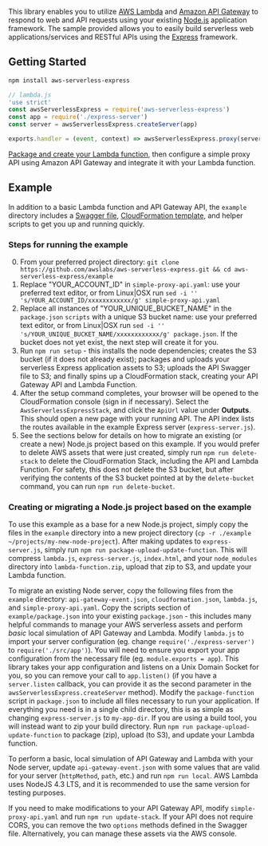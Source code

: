 This library enables you to utilize [AWS Lambda](https://aws.amazon.com/lambda/) and [Amazon API Gateway](https://aws.amazon.com/api-gateway/) to respond to web and API requests using your existing [Node.js](https://nodejs.org/) application framework. The sample provided allows you to easily build serverless web applications/services and RESTful APIs using the [Express](https://expressjs.com/) framework.

## Getting Started

```bash
npm install aws-serverless-express
```

```js
// lambda.js
'use strict'
const awsServerlessExpress = require('aws-serverless-express')
const app = require('./express-server')
const server = awsServerlessExpress.createServer(app)

exports.handler = (event, context) => awsServerlessExpress.proxy(server, event, context)
```

[Package and create your Lambda function](http://docs.aws.amazon.com/lambda/latest/dg/nodejs-create-deployment-pkg.html), then configure a simple proxy API using Amazon API Gateway and integrate it with your Lambda function.

## Example

In addition to a basic Lambda function and API Gateway API, the `example` directory includes a [Swagger file](http://swagger.io/specification/), [CloudFormation template](https://aws.amazon.com/cloudformation/aws-cloudformation-templates/), and helper scripts to get you up and running quickly.

### Steps for running the example

0. From your preferred project directory: `git clone https://github.com/awslabs/aws-serverless-express.git && cd aws-serverless-express/example`
1. Replace "YOUR_ACCOUNT_ID" in `simple-proxy-api.yaml`: use your preferred text editor, or from Linux|OSX run `sed -i '' 's/YOUR_ACCOUNT_ID/xxxxxxxxxxxx/g' simple-proxy-api.yaml`
2. Replace all instances of "YOUR_UNIQUE_BUCKET_NAME" in the `package.json` `scripts` with a unique S3 bucket name: use your preferred text editor, or from Linux|OSX run `sed -i '' 's/YOUR_UNIQUE_BUCKET_NAME/xxxxxxxxxxxx/g' package.json`. If the bucket does not yet exist, the next step will create it for you.
3. Run `npm run setup` - this installs the node dependencies; creates the S3 bucket (if it does not already exist); packages and uploads your serverless Express application assets to S3; uploads the API Swagger file to S3; and finally spins up a CloudFormation stack, creating your API Gateway API and Lambda Function.
4. After the setup command completes, your browser will be opened to the CloudFormation console (sign in if necessary). Select the `AwsServerlessExpressStack`, and click the `ApiUrl` value under __Outputs__. This should open a new page with your running API. The API index lists the routes available in the example Express server (`express-server.js`).
5. See the sections below for details on how to migrate an existing (or create a new) Node.js project based on this example. If you would prefer to delete AWS assets that were just created, simply run `npm run delete-stack` to delete the CloudFormation Stack, including the API and Lambda Function. For safety, this does not delete the S3 bucket, but after verifying the contents of the S3 bucket pointed at by the `delete-bucket` command, you can run `npm run delete-bucket`.

### Creating or migrating a Node.js project based on the example

To use this example as a base for a new Node.js project, simply copy the files in the `example` directory into a new project directory (`cp -r ./example ~/projects/my-new-node-project`). After making updates to `express-server.js`, simply run `npm run package-upload-update-function`. This will compress `lambda.js`, `express-server.js`, `index.html`, and your `node_modules` directory into `lambda-function.zip`, upload that zip to S3, and update your Lambda function.

To migrate an existing Node server, copy the following files from the `example` directory: `api-gateway-event.json`, `cloudformation.json`, `lambda.js`, and `simple-proxy-api.yaml`. Copy the scripts section of `example/package.json` into your existing `package.json` - this includes many helpful commands to manage your AWS serverless assets and perform _basic_ local simulation of API Gateway and Lambda. Modify `lambda.js` to import your server configuration (eg. change `require('./express-server')` to `require('./src/app')`). You will need to ensure you export your app configuration from the necessary file (eg. `module.exports = app`). This library takes your app configuration and listens on a Unix Domain Socket for you, so you can remove your call to `app.listen()` (if you have a `server.listen` callback, you can provide it as the second parameter in the `awsServerlessExpress.createServer` method). Modify the `package-function` script in `package.json` to include all files necessary to run your application. If everything you need is in a single child directory, this is as simple as changing `express-server.js` to `my-app-dir`. If you are using a build tool, you will instead want to zip your build directory. Run `npm run package-upload-update-function` to package (zip), upload (to S3), and update your Lambda function.

To perform a basic, local simulation of API Gateway and Lambda with your Node server, update `api-gateway-event.json` with some values that are valid for your server (`httpMethod`, `path`, etc.) and run `npm run local`. AWS Lambda uses NodeJS 4.3 LTS, and it is recommended to use the same version for testing purposes.

If you need to make modifications to your API Gateway API, modify `simple-proxy-api.yaml` and run `npm run update-stack`. If your API does not require CORS, you can remove the two `options` methods defined in the Swagger file. Alternatively, you can manage these assets via the AWS console.
